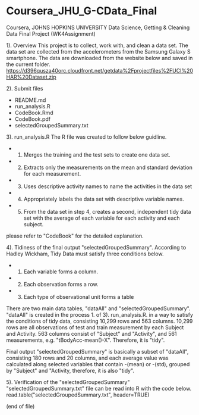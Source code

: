 # Coursera_JHU_G-CData_Final
Coursera, JOHNS HOPKINS UNIVERSITY Data Science, Getting &amp; Cleaning Data Final Project (WK4Assignment)

1). Overview
This project is to collect, work with, and clean a data set. The data set are collected from the accelerometers from the Samsung Galaxy S smartphone.
The data are downloaded from the website below and saved in the current folder.
https://d396qusza40orc.cloudfront.net/getdata%2Fprojectfiles%2FUCI%20HAR%20Dataset.zip 

2). Submit files
 - README.md
 - run_analysis.R
 - CodeBook.Rmd
 - CodeBook.pdf
 - selectedGroupedSummary.txt

3). run_analysis.R
The R file was created to follow below guidline.
 - 1. Merges the training and the test sets to create one data set.
 - 2. Extracts only the measurements on the mean and standard deviation for each measurement. 
 - 3. Uses descriptive activity names to name the activities in the data set
 - 4. Appropriately labels the data set with descriptive variable names. 
 - 5. From the data set in step 4, creates a second, independent tidy data set with the average of each variable for each activity and each subject.

please refer to "CodeBook" for the detailed explanation.

4). Tidiness of the final output "selectedGroupedSummary".
According to Hadley Wickham, Tidy Data must satisfy three conditions below. 
 - 1. Each variable forms a column.
 - 2. Each observation forms a row.
 - 3. Each type of observational unit forms a table

There are two main data tables, "dataAll" and "selectedGroupedSummary". "dataAll" is created in the process 1. of 3). run_analysis.R. in a way to satisfy the conditions of tidy data, consisting 10,299 rows and 563 columns. 10,299 rows are all observations of test and train measurement by each Subject and Activity. 563 columns consist of "Subject" and "Activity", and 561 measurements, e.g. "tBodyAcc-mean()-X". Therefore, it is "tidy".

Final output "selectedGroupedSummary" is basically a subset of "dataAll", consisting 180 rows and 20 columns, and each average value was calculated along selected variables that contain -(mean) or -(std), grouped by "Subject" and "Activity, therefore, it is also "tidy".

5). Verification of the "selectedGroupedSummary"
"selectedGroupedSummary.txt" file can be read into R with the code below.
read.table("selectedGroupedSummary.txt", header=TRUE)

(end of file)